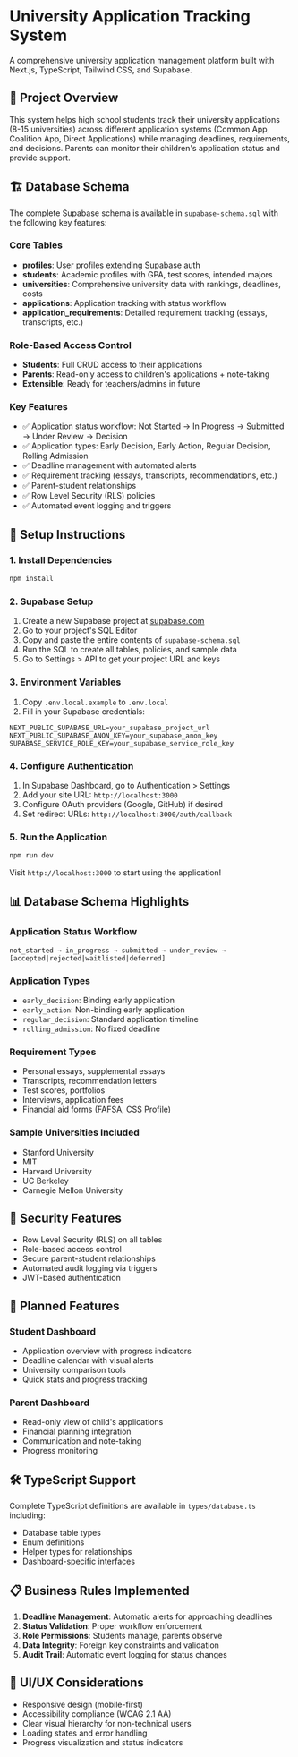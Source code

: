 # University Application Tracking System

A comprehensive university application management platform built with Next.js, TypeScript, Tailwind CSS, and Supabase.

## 🎯 Project Overview

This system helps high school students track their university applications (8-15 universities) across different application systems (Common App, Coalition App, Direct Applications) while managing deadlines, requirements, and decisions. Parents can monitor their children's application status and provide support.

## 🏗️ Database Schema

The complete Supabase schema is available in `supabase-schema.sql` with the following key features:

### Core Tables
- **profiles**: User profiles extending Supabase auth
- **students**: Academic profiles with GPA, test scores, intended majors
- **universities**: Comprehensive university data with rankings, deadlines, costs
- **applications**: Application tracking with status workflow
- **application_requirements**: Detailed requirement tracking (essays, transcripts, etc.)

### Role-Based Access Control
- **Students**: Full CRUD access to their applications
- **Parents**: Read-only access to children's applications + note-taking
- **Extensible**: Ready for teachers/admins in future

### Key Features
- ✅ Application status workflow: Not Started → In Progress → Submitted → Under Review → Decision
- ✅ Application types: Early Decision, Early Action, Regular Decision, Rolling Admission
- ✅ Deadline management with automated alerts
- ✅ Requirement tracking (essays, transcripts, recommendations, etc.)
- ✅ Parent-student relationships
- ✅ Row Level Security (RLS) policies
- ✅ Automated event logging and triggers

## 🚀 Setup Instructions

### 1. Install Dependencies
```bash
npm install
```

### 2. Supabase Setup
1. Create a new Supabase project at [supabase.com](https://supabase.com)
2. Go to your project's SQL Editor
3. Copy and paste the entire contents of `supabase-schema.sql`
4. Run the SQL to create all tables, policies, and sample data
5. Go to Settings > API to get your project URL and keys

### 3. Environment Variables
1. Copy `.env.local.example` to `.env.local`
2. Fill in your Supabase credentials:
```env
NEXT_PUBLIC_SUPABASE_URL=your_supabase_project_url
NEXT_PUBLIC_SUPABASE_ANON_KEY=your_supabase_anon_key
SUPABASE_SERVICE_ROLE_KEY=your_supabase_service_role_key
```

### 4. Configure Authentication
1. In Supabase Dashboard, go to Authentication > Settings
2. Add your site URL: `http://localhost:3000`
3. Configure OAuth providers (Google, GitHub) if desired
4. Set redirect URLs: `http://localhost:3000/auth/callback`

### 5. Run the Application
```bash
npm run dev
```

Visit `http://localhost:3000` to start using the application!

## 📊 Database Schema Highlights

### Application Status Workflow
```
not_started → in_progress → submitted → under_review → [accepted|rejected|waitlisted|deferred]
```

### Application Types
- `early_decision`: Binding early application
- `early_action`: Non-binding early application  
- `regular_decision`: Standard application timeline
- `rolling_admission`: No fixed deadline

### Requirement Types
- Personal essays, supplemental essays
- Transcripts, recommendation letters
- Test scores, portfolios
- Interviews, application fees
- Financial aid forms (FAFSA, CSS Profile)

### Sample Universities Included
- Stanford University
- MIT
- Harvard University
- UC Berkeley
- Carnegie Mellon University

## 🔐 Security Features

- Row Level Security (RLS) on all tables
- Role-based access control
- Secure parent-student relationships
- Automated audit logging via triggers
- JWT-based authentication

## 📱 Planned Features

### Student Dashboard
- Application overview with progress indicators
- Deadline calendar with visual alerts
- University comparison tools
- Quick stats and progress tracking

### Parent Dashboard
- Read-only view of child's applications
- Financial planning integration
- Communication and note-taking
- Progress monitoring

## 🛠️ TypeScript Support

Complete TypeScript definitions are available in `types/database.ts` including:
- Database table types
- Enum definitions
- Helper types for relationships
- Dashboard-specific interfaces

## 📋 Business Rules Implemented

1. **Deadline Management**: Automatic alerts for approaching deadlines
2. **Status Validation**: Proper workflow enforcement
3. **Role Permissions**: Students manage, parents observe
4. **Data Integrity**: Foreign key constraints and validation
5. **Audit Trail**: Automatic event logging for status changes

## 🎨 UI/UX Considerations

- Responsive design (mobile-first)
- Accessibility compliance (WCAG 2.1 AA)
- Clear visual hierarchy for non-technical users
- Loading states and error handling
- Progress visualization and status indicators
